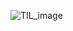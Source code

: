 ![TIL_image](https://s3.us-west-2.amazonaws.com/secure.notion-static.com/33dadfbd-2beb-4e3b-95ba-93a134baad18/koko.jpeg?X-Amz-Algorithm=AWS4-HMAC-SHA256&X-Amz-Content-Sha256=UNSIGNED-PAYLOAD&X-Amz-Credential=AKIAT73L2G45EIPT3X45%2F20230317%2Fus-west-2%2Fs3%2Faws4_request&X-Amz-Date=20230317T035138Z&X-Amz-Expires=3600&X-Amz-Signature=dfe8efa309af13b688423c0ee592a401f8e267600e3a5239dc68ec85d785f4e7&X-Amz-SignedHeaders=host&x-id=GetObject)


